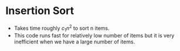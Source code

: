 # Insertion Sort

- Takes time roughly $c_{1}n^{2}$ to sort n items.
- This code runs fast for relatively low number of items but it is very inefficient when we have a large number of items.
